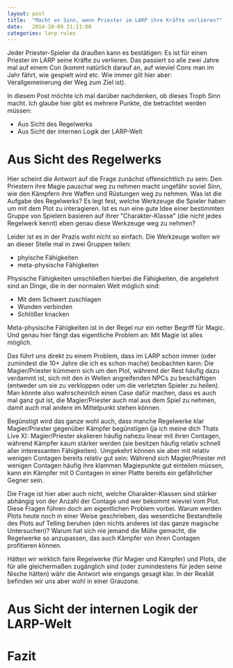 ```yaml
---
layout: post
title:  "Macht es Sinn, wenn Priester im LARP ihre Kräfte verlieren?"
date:   2014-10-09 21:11:00
categories: larp rules
---
```

Jeder Priester-Spieler da draußen kann es bestätigen: Es ist für einen Priester
im LARP seine Kräfte zu verlieren. Das passiert so alle zwei Jahre mal auf einem
Con (kommt natürlich darauf an, auf wieviel Cons man im Jahr fährt, wie gespielt
wird etc. Wie immer gilt hier aber: Verallgemeinerung der Weg zum Ziel ist).

In diesem Post möchte ich mal darüber nachdenken, ob dieses Troph Sinn macht.
Ich glaube hier gibt es mehrere Punkte, die betrachtet werden müssen:
  * Aus Sicht des Regelwerks
  * Aus Sicht der internen Logik der LARP-Welt

# Aus Sicht des Regelwerks
Hier scheint die Antwort auf die Frage zunächst offensichtlich zu sein: Den
Priestern ihre Magie pauschal weg zu nehmen macht ungefähr soviel Sinn, wie den
Kämpfern ihre Waffen und Rüstungen weg zu nehmen. Was ist die Aufgabe des
Regelwerks? Es legt fest, welche Werkzeuge die Spieler haben um mit dem Plot
zu interagieren. Ist es nun eine gute Idee einer bestimmten Gruppe von Spielern
basieren auf ihrer "Charakter-Klasse" (die nicht jedes Regelwerk kennt) eben
genau diese Werkzeuge weg zu nehmen?

Leider ist es in der Prazis wohl nicht so einfach. Die Werkzeuge wollen wir an
dieser Stelle mal in zwei Gruppen teilen:
  * phyische Fähigkeiten
  * meta-physische Fähigkeiten

Physische Fähigkeiten umschließen hierbei die Fähigkeiten, die angelehnt sind
an Dinge, die in der normalen Welt möglich sind:
  * Mit dem Schwert zuschlagen
  * Wunden verbinden
  * Schlößer knacken

Meta-physische Fähigkeiten ist in der Regel nur ein netter Begriff für Magic.
Und genau hier fängt das eigentliche Problem an: Mit Magie ist alles möglich.

Das führt uns direkt zu einem Problem, dass im LARP schon immer (oder zumindest
die 10+ Jahre die ich es schon mache) beobachten kann: Die Magier/Priester
kümmern sich um den Plot, während der Rest häufig dazu verdammt ist, sich mit
den in Wellen angreifenden NPCs zu beschäftigen (entweder um sie zu verkloppen
oder um die verletzten Spieler zu heilen). Man könnte also wahrscheinlich einen
Case dafür machen, dass es auch mal ganz gut ist, die Magier/Priester auch mal
aus dem Spiel zu nehmen, damit auch mal andere im Mittelpunkt stehen können.

Begünstigt wird das ganze wohl auch, dass manche Regelwerke klar Magier/Priester
gegenüber Kämpfer begünstigen (ja ich meine dich Thats Live X): Magier/Priester
skalieren häufig nahezu linear mit ihren Contagen, während Kämpfer kaum stärker
werden (sie besitzen häufig relativ schnell aller interessanten Fähigkeiten).
Umgekehrt können sie aber mit relativ wenigen Contagen bereits relativ gut sein:
Während sich Magier/Priester mit wenigen Contagen häufig ihre klammen Magiepunkte
gut einteilen müssen, kann ein Kämpfer mit 0 Contagen in einer Platte bereits
ein gefährlicher Gegner sein.

Die Frage ist hier aber auch nicht, welche Charakter-Klassen sind stärker
abhängig von der Anzahl der Contage und wer bekommt wieviel vom Plot. Diese
Fragen führen doch am eigentlichen Problem vorbei. Warum werden Plots heute
noch in einer Weise geschrieben, das wesentliche Bestandteile des Plots auf
Telling beruhen (den nichts anderes ist das ganze magische Untersuchen)? Warum
hat sich nie jemand die Mühe gemacht, die Regelwerke so anzupassen, das auch
Kämpfer von ihren Contagen profitieren können.

Hätten wir wirklich faire Regelwerke (für Magier und Kämpfer) und Plots, die
für alle gleichermaßen zugänglich sind (oder zumindestens für jeden seine Nische
hätten) währ die Antwort wie eingangs gesagt klar. In der Realiät befinden wir
uns aber wohl in einer Grauzone. 

# Aus Sicht der internen Logik der LARP-Welt

# Fazit
